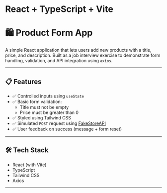 # React + TypeScript + Vite

# 🛍️ Product Form App

A simple React application that lets users add new products with a title, price, and description. Built as a job interview exercise to demonstrate form handling, validation, and API integration using `axios`.

---

## 📋 Features

- ✅ Controlled inputs using `useState`
- ✅ Basic form validation:
  - Title must not be empty
  - Price must be greater than 0
- ✅ Styled using Tailwind CSS
- ✅ Simulated `POST` request using [FakeStoreAPI](https://fakestoreapi.com/)
- ✅ User feedback on success (message + form reset)

---

## 🛠️ Tech Stack

- React (with Vite)
- TypeScript
- Tailwind CSS
- Axios

---
